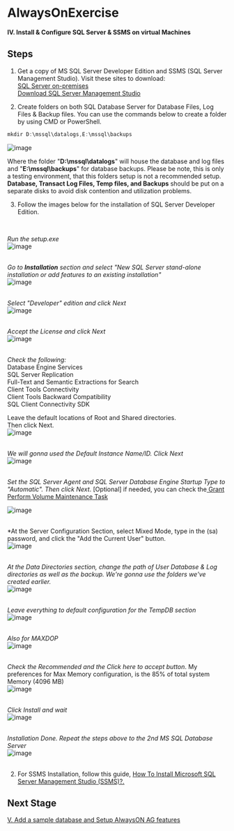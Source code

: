 # AlwaysOnExercise

**IV. Install & Configure SQL Server & SSMS on virtual Machines**
<br/>

**Steps**
------------------------------------------------------------------------------------------------------------------------------------
1. Get a copy of MS SQL Server Developer Edition and SSMS (SQL Server Management Studio). Visit these sites to download: <br/>
[SQL Server on-premises](https://www.microsoft.com/en-us/sql-server/sql-server-downloads) <br/>
[Download SQL Server Management Studio](https://docs.microsoft.com/en-us/sql/ssms/download-sql-server-management-studio-ssms?view=sql-server-ver16) <br/>

2. Create folders on both SQL Database Server for  Database Files, Log Files & Backup files. You can use the commands below to create a folder by using CMD or PowerShell.

```PowerShell
mkdir D:\mssql\datalogs,E:\mssql\backups
```
![image](https://user-images.githubusercontent.com/95063830/187057514-d7dbe9d6-5ded-4d35-80cb-606cb3e11b75.png)

Where the folder "**D:\mssql\datalogs**" will house the database and log files and "**E:\mssql\backups**" for database backups. Please be note, this is only a testing environment, that this folders setup is not a recommended setup. **Database, Transact Log Files, Temp files, and Backups** should be put on a separate disks to avoid disk contention and utilization problems.

3. Follow the images below for the installation of SQL Server Developer Edition.
 <br/>
 
*Run the setup.exe* <br/>
![image](https://user-images.githubusercontent.com/95063830/172394933-9071b8ed-8ffe-40da-9cc0-5a026dada8bf.png)
 <br/>
 <br/>
  
*Go to **Installation** section and select "New SQL Server stand-alone installation or add features to an existing installation"* <br/>
![image](https://user-images.githubusercontent.com/95063830/172395964-48a96a86-3783-4f67-a9f8-ea736be40439.png)
 <br/>
 <br/>
  
 *Select "Developer" edition and click Next*  <br/>
![image](https://user-images.githubusercontent.com/95063830/172396083-4cdbc1e0-28ef-4253-a47d-2524e8c76ac3.png)
 <br/>
 <br/>
  
  *Accept the License and click Next*  <br/>
![image](https://user-images.githubusercontent.com/95063830/172396194-9506e14e-e607-40f3-996c-4193917aaa5b.png)
 <br/>
 <br/>
  
  *Check the following:*  <br/>
  Database Engine Services  <br/>
  SQL Server Replication  <br/>
  Full-Text and Semantic Extractions for Search  <br/>
  Client Tools Connectivity  <br/>
  Client Tools Backward Compatibility  <br/>
  SQL Client Connectivity SDK  <br/>
  
  Leave the default locations of Root and Shared directories.  <br/>
  Then click Next.  <br/>
 ![image](https://user-images.githubusercontent.com/95063830/172397569-6ca8f9e6-6942-4786-8ee4-3e09831f7436.png)
 <br/>
 <br/>
  
  *We will gonna used the Default Instance Name/ID. Click Next*  <br/>
  ![image](https://user-images.githubusercontent.com/95063830/172397974-5a22481e-cb90-498d-806f-9fe5e344d1d2.png)
 <br/>
 <br/>
  
  *Set the SQL Server Agent and SQL Server Database Engine Startup Type to "Automatic". Then click Next*. [Optional] if needed, you can check the[ Grant Perform Volume Maintenance Task](https://docs.microsoft.com/en-us/sql/relational-databases/databases/database-instant-file-initialization?redirectedfrom=MSDN&view=sql-server-ver16)  <br/>
  
  ![image](https://user-images.githubusercontent.com/95063830/172398434-b5b6b7c4-208a-4a28-a4f3-9c586434de80.png)
 <br/>
 <br/>
  
  *At the Server Configuration Section, select Mixed Mode, type in the (sa) password, and click the "Add the Current User" button.  <br/>
  ![image](https://user-images.githubusercontent.com/95063830/172398836-97bbdaa0-d22b-4203-aefb-16b1960a4f2d.png)
 <br/>
 <br/>
  
  *At the Data Directories section, change the path of User Database & Log directories as well as the backup. We're gonna use the folders we've created earlier.* <br/>
 ![image](https://user-images.githubusercontent.com/95063830/187057669-49789a76-7f50-4cc0-8d72-7d4aad88a23b.png)
 <br/>
 <br/>
  
  *Leave everything to default configuration for the TempDB section*  <br/>
  ![image](https://user-images.githubusercontent.com/95063830/172399670-a45db223-082f-4f30-b464-06fd50f90f36.png)
 <br/>
 <br/>
  
  *Also for MAXDOP*  <br/>
  ![image](https://user-images.githubusercontent.com/95063830/172399892-27655df1-b854-4de3-bdd4-1a520e523caf.png)
 <br/>
 <br/>
  
  *Check the Recommended and the Click here to accept button*. My preferences for Max Memory configuration, is the 85% of total system Memory (4096 MB) <br/>
![image](https://user-images.githubusercontent.com/95063830/187057989-6a79e134-43e9-4ee2-aeff-4307cd8abedb.png)
 <br/>
 <br/>
  
  *Click Install and wait*  <br/>
  ![image](https://user-images.githubusercontent.com/95063830/172400182-971c35ad-c12a-427b-8fca-71136b7dd8dc.png)
 <br/>
 <br/>
  
  *Installation Done. Repeat the steps above to the 2nd MS SQL Database Server*  <br/>
  ![image](https://user-images.githubusercontent.com/95063830/172401531-f8e3fa56-20e2-44f9-9700-572f857c8672.png)
 <br/>
 <br/>
  
  2. For SSMS Installation, follow this guide, [How To Install Microsoft SQL Server Management Studio (SSMS)?.](https://www.c-sharpcorner.com/article/how-to-install-microsoft-sql-server-management-studio-ssms/)
  
  **Next Stage**
------------------------------------------------------------------------------------------------------------------------------------

[V. Add a sample database and Setup AlwaysON AG features](https://github.com/fortehub/AlwaysOnPractice/blob/53ca40141376f0776d22c860de07eb40fe24b310/V.%20Add%20a%20sample%20database%20and%20Setup%20AlwaysON%20AG%20features.md)

 
  
  
  

  
  
  



